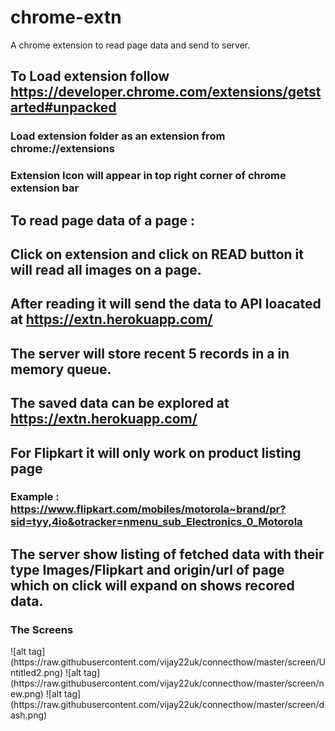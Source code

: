 # chrome-extn
A chrome extension to read page data and send to server.

## To Load extension follow https://developer.chrome.com/extensions/getstarted#unpacked
### Load extension folder as an extension from chrome://extensions
### Extension Icon will appear in top right corner of chrome extension bar

## To read page data of a page :
## Click on extension and click on READ button it will read all images on a page.
## After reading it will send the data to API loacated at https://extn.herokuapp.com/
## The server will store recent 5 records in a in memory queue.
## The saved data can be explored at https://extn.herokuapp.com/


## For Flipkart it will only work on product listing page
### Example : https://www.flipkart.com/mobiles/motorola~brand/pr?sid=tyy,4io&otracker=nmenu_sub_Electronics_0_Motorola


## The server show listing of fetched data with their type Images/Flipkart and origin/url of page which on click will expand on shows recored data.

<h3>The Screens</h3>
![alt tag](https://raw.githubusercontent.com/vijay22uk/connecthow/master/screen/Untitled2.png)
![alt tag](https://raw.githubusercontent.com/vijay22uk/connecthow/master/screen/new.png)
![alt tag](https://raw.githubusercontent.com/vijay22uk/connecthow/master/screen/dash.png)